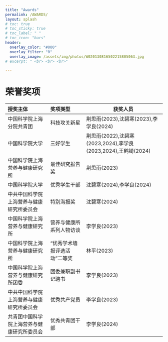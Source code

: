 ```yaml
---
title: "Awards"
permalink: /AWARDS/
layout: splash
# toc: true
# toc_sticky: true
# toc_label: " "
# toc_icon: "bars"
header:
  overlay_color: "#000"
  overlay_filter: "0"
  overlay_image: /assets/img/photos/W020130816502215805063.jpg
# excerpt: " <br> <br> <br>"

---
```


# 荣誉奖项

| 授奖主体                  | 奖项类型             | 获奖人员                                             |
| :-------------------- | :--------------- | ------------------------------------------------- |
| 中国科学院上海分院共青团          | 科技攻关新星           | 荆思雨(2023),沈碧寒(2023),李学良(2024)                     |
| 中国科学院大学               | 三好学生             | 荆思雨(2022),沈碧寒(2023,2024),李学良(2023,2024),王鹤锜(2024) |
| 中国科学院上海营养与健康研究所       | 最佳研究报告奖          | 荆思雨(2023)                                         |
| 中国科学院大学               | 优秀学生干部           | 沈碧寒(2024),李学良(2024)                               |
| 中共中国科学院上海营养与健康研究所委员会  | 特别海报奖            | 沈碧寒(2024)                                         |
| 中国科学院上海营养与健康研究所       | 营养与健康所系列人物访谈     | 李学良(2023)                                         |
| 中国科学院上海营养与健康研究所       | “优秀学术墙报评选活动”二等奖  | 林平(2023)                                          |
| 中国科学院上海营养与健康研究所团委     | 团委兼职副书记聘书        | 李学良(2023)                                         |
| 中共中国科学院上海营养与健康研究所委员会  | 优秀共产党员           | 李学良(2023)                                         |
| 共青团中国科学院上海营养与健康研究所委员会 | 优秀共青团干部          | 李学良(2024)                                         |

